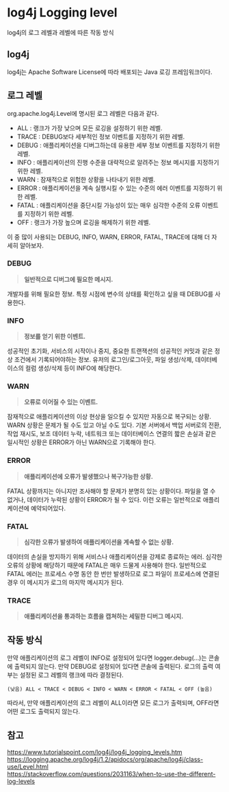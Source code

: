 # log4j Logging level
log4j의 로그 레벨과 레벨에 따른 작동 방식

## log4j
log4j는 Apache Software License에 따라 배포되는 Java 로깅 프레임워크이다.

## 로그 레벨
org.apache.log4j.Level에 명시된 로그 레벨은 다음과 같다.

- ALL : 랭크가 가장 낮으며 모든 로깅을 설정하기 위한 레벨.
- TRACE : DEBUG보다 세부적인 정보 이벤트를 지정하기 위한 레벨.
- DEBUG : 애플리케이션을 디버그하는데 유용한 세부 정보 이벤트를 지정하기 위한 레벨.
- INFO : 애플리케이션의 진행 수준을 대략적으로 알려주는 정보 메시지를 지정하기 위한 레벨.
- WARN : 잠재적으로 위험한 상황을 나타내기 위한 레벨.
- ERROR : 애플리케이션을 계속 실행시킬 수 있는 수준의 에러 이벤트를 지정하기 위한 레벨.
- FATAL : 애플리케이션을 중단시킬 가능성이 있는 매우 심각한 수준의 오류 이벤트를 지정하기 위한 레벨.
- OFF : 랭크가 가장 높으며 로깅을 해제하기 위한 레벨.

이 중 많이 사용되는 DEBUG, INFO, WARN, ERROR, FATAL, TRACE에 대해 더 자세히 알아보자.

### DEBUG
> **일반적으로 디버그에 필요한 메시지.**

개발자를 위해 필요한 정보. 특정 시점에 변수의 상태를 확인하고 싶을 때 DEBUG를 사용한다.

### INFO
> **정보를 얻기 위한 이벤트.**

성공적인 초기화, 서비스의 시작이나 중지, 중요한 트랜잭션의 성공적인 커밋과 같은 정상 조건에서 기록되어야하는 정보. 유저의 로그인/로그아웃, 파일 생성/삭제, 데이터베이스의 컬럼 생성/삭제 등이 INFO에 해당한다.

### WARN
> **오류로 이어질 수 있는 이벤트.**

잠재적으로 애플리케이션의 이상 현상을 일으킬 수 있지만 자동으로 복구되는 상황. WARN 상황은 문제가 될 수도 있고 아닐 수도 있다. 기본 서버에서 백업 서버로의 전환, 작업 재시도, 보조 데이터 누락, 네트워크 또는 데이터베이스 연결의 짧은 손실과 같은 일시적인 상황은 ERROR가 아닌 WARN으로 기록해야 한다.

### ERROR
> **애플리케이션에 오류가 발생했으나 복구가능한 상황.**

FATAL 상황까지는 아니지만 조사해야 할 문제가 분명히 있는 상황이다. 파일을 열 수 없거나, 데이터가 누락된 상황이 ERROR가 될 수 있다. 이런 오류는 일반적으로 애플리케이션에 예약되어있다.

### FATAL
> **심각한 오류가 발생하여 애플리케이션을 계속할 수 없는 상황.**

데이터의 손실을 방지하기 위해 서비스나 애플리케이션을 강제로 종료하는 에러. 심각한 오류의 상황에 해당하기 때문에 FATAL은 매우 드물게 사용해야 한다. 일반적으로 FATAL 에러는 프로세스 수명 동안 한 번만 발생하므로 로그 파일이 프로세스에 연결된 경우 이 메시지가 로그의 마지막 메시지가 된다.  

### TRACE
> **애플리케이션을 통과하는 흐름을 캡쳐하는 세밀한 디버그 메시지.**

## 작동 방식
만약 애플리케이션의 로그 레벨이 INFO로 설정되어 있다면 logger.debug(...)는 콘솔에 출력되지 않는다. 만약 DEBUG로 설정되어 있다면 콘솔에 출력된다. 로그의 출력 여부는 설정된 로그 레벨의 랭크에 따라 결정된다.  

```
(낮음) ALL < TRACE < DEBUG < INFO < WARN < ERROR < FATAL < OFF (높음)
```

따라서, 만약 애플리케이션의 로그 레벨이 ALL이라면 모든 로그가 출력되며, OFF라면 어떤 로그도 출력되지 않는다.  

## 참고
https://www.tutorialspoint.com/log4j/log4j_logging_levels.htm  
https://logging.apache.org/log4j/1.2/apidocs/org/apache/log4j/class-use/Level.html  
https://stackoverflow.com/questions/2031163/when-to-use-the-different-log-levels  